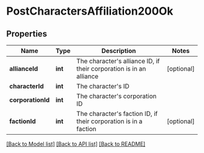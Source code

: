 # PostCharactersAffiliation200Ok

## Properties
Name | Type | Description | Notes
------------ | ------------- | ------------- | -------------
**allianceId** | **int** | The character&#39;s alliance ID, if their corporation is in an alliance | [optional] 
**characterId** | **int** | The character&#39;s ID | 
**corporationId** | **int** | The character&#39;s corporation ID | 
**factionId** | **int** | The character&#39;s faction ID, if their corporation is in a faction | [optional] 

[[Back to Model list]](../README.md#documentation-for-models) [[Back to API list]](../README.md#documentation-for-api-endpoints) [[Back to README]](../README.md)


